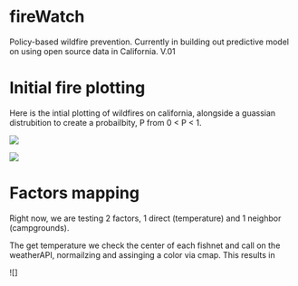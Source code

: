 # fireWatch
Policy-based wildfire prevention. Currently in building out predictive model on using open source data in California. V.01 

# Initial fire plotting 

Here is the intial plotting of wildfires on california, alongside a guassian distrubition to create a probailbity, P from 0 < P < 1. 

![](https://github.com/blueishfiend692/fireWatch/blob/master/images/wildfireInCalifornia.png)

![](https://github.com/blueishfiend692/fireWatch/blob/master/images/KDECalifornia.png)

# Factors mapping

Right now, we are testing 2 factors, 1 direct (temperature) and 1 neighbor (campgrounds). 

The get temperature we check the center of each fishnet and call on the weatherAPI, normailzing and assinging a color via cmap. This results in

![]



